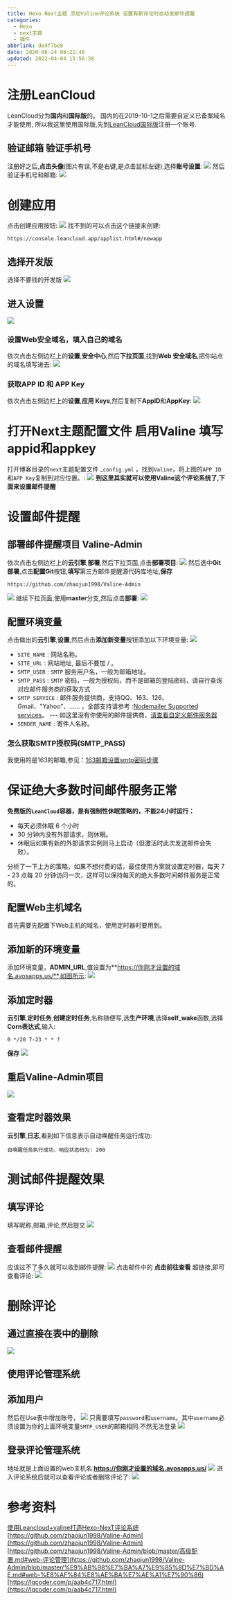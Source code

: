 ```yaml
---
title: Hexo Next主题 添加Valine评论系统 设置有新评论时自动发邮件提醒
categories: 
  - Hexo
  - next主题
  - 插件
abbrlink: de4f7be8
date: 2020-06-24 08:21:48
updated: 2022-04-04 15:56:38
---
```

# 注册LeanCloud
LeanCloud分为**国内**和**国际版**的。
国内的在2019-10-1之后需要自定义已备案域名才能使用,
所以我这里使用国际版,先到[LeanCloud国际版](https://leancloud.app/)注册一个账号.
## 验证邮箱 验证手机号
注册好之后,**点击头像**(图片有误,不是右键,是点击鼠标左键),选择**账号设置**:
![](https://raw.githubusercontent.com/lanlan2017/images/master/Blog/Hexo/Next/Plugin/ValineCommentSystem/15.png)
然后验证手机号和邮箱:
![](https://raw.githubusercontent.com/lanlan2017/images/master/Blog/Hexo/Next/Plugin/ValineCommentSystem/16.png)

# 创建应用
点击创建应用按钮:
![](https://raw.githubusercontent.com/lanlan2017/images/master/Blog/Hexo/Next/Plugin/ValineCommentSystem/1.png)
找不到的可以点击这个链接来创建:
```
https://console.leancloud.app/applist.html#/newapp
```
## 选择开发版
选择不要钱的开发版
![](https://raw.githubusercontent.com/lanlan2017/images/master/Blog/Hexo/Next/Plugin/ValineCommentSystem/2.png)

## 进入设置
![](https://raw.githubusercontent.com/lanlan2017/images/master/Blog/Hexo/Next/Plugin/ValineCommentSystem/3.png)

### 设置Web安全域名，填入自己的域名
依次点击左侧边栏上的**设置**,**安全中心**,然后**下拉页面**,找到**Web 安全域名**,把你站点的域名填写进去:
![](https://raw.githubusercontent.com/lanlan2017/images/master/Blog/Hexo/Next/Plugin/ValineCommentSystem/4.png)

### 获取APP ID 和 APP Key
依次点击左侧边栏上的**设置**,**应用 Keys**,然后复制下**AppID**和**AppKey**:
![](https://raw.githubusercontent.com/lanlan2017/images/master/Blog/Hexo/Next/Plugin/ValineCommentSystem/5.png)

# 打开Next主题配置文件 启用Valine 填写appid和appkey
打开博客目录的`next`主题配置文件 _`config.yml` ，找到`Valine`，将上图的`APP ID` 和`APP Key`复制到对应位置。:
![](https://raw.githubusercontent.com/lanlan2017/images/master/Blog/Hexo/Next/Plugin/ValineCommentSystem/6.png)
**到这里其实就可以使用Valine这个评论系统了,下面来设置邮件提醒**
# 设置邮件提醒
## 部署邮件提醒项目 Valine-Admin
依次点击左侧边栏上的**云引擎**,**部署**,然后下拉页面,点击**部署项目**:
![](https://raw.githubusercontent.com/lanlan2017/images/master/Blog/Hexo/Next/Plugin/ValineCommentSystem/8.png)
然后选中**Git部署**,点击**配置Git**按钮,**填写**第三方邮件提醒源代码库地址,**保存**
```
https://github.com/zhaojun1998/Valine-Admin
```
![](https://raw.githubusercontent.com/lanlan2017/images/master/Blog/Hexo/Next/Plugin/ValineCommentSystem/9.png)
继续下拉页面,使用**master**分支,然后点击**部署**:
![](https://raw.githubusercontent.com/lanlan2017/images/master/Blog/Hexo/Next/Plugin/ValineCommentSystem/10.png)

## 配置环境变量
点击做出的**云引擎**,**设置**,然后点击**添加新变量**按钮添加以下环境变量:
![](https://raw.githubusercontent.com/lanlan2017/images/master/Blog/Hexo/Next/Plugin/ValineCommentSystem/11.png)
- `SITE_NAME` : 网站名称。
- `SITE_URL` : 网站地址, 最后不要加 / 。
- `SMTP_USER` : `SMTP` 服务用户名，一般为邮箱地址。
- `SMTP_PASS` : `SMTP` 密码，一般为授权码，而不是邮箱的登陆密码，请自行查询对应邮件服务商的获取方式
- `SMTP_SERVICE` : 邮件服务提供商，支持QQ、163、126、Gmail、"Yahoo"、...... ，全部支持请参考 :[Nodemailer Supported services](https://nodemailer.com/smtp/well-known/#supported-services)。 --- 如这里没有你使用的邮件提供商，[请查看自定义邮件服务器](https://github.com/zhaojun1998/Valine-Admin/blob/master/%E9%AB%98%E7%BA%A7%E9%85%8D%E7%BD%AE.md#%E8%87%AA%E5%AE%9A%E4%B9%89%E9%82%AE%E4%BB%B6%E6%9C%8D%E5%8A%A1%E5%99%A8)
- `SENDER_NAME` : 寄件人名称。

### 怎么获取SMTP授权码(SMTP_PASS)
我使用的是163的邮箱,参见：[163邮箱设置smtp密码步骤](http://blog.51cto.com/13284080/2065376)

# 保证绝大多数时间邮件服务正常
**免费版的`LeanCloud`容器，是有强制性休眠策略的，不能24小时运行：**
- 每天必须休眠 6 个小时
- 30 分钟内没有外部请求，则休眠。
- 休眠后如果有新的外部请求实例则马上启动（但激活时此次发送邮件会失败）。

分析了一下上方的策略，如果不想付费的话，最佳使用方案就设置定时器，每天 7 - 23 点每 20 分钟访问一次，这样可以保持每天的绝大多数时间邮件服务是正常的。

## 配置Web主机域名
首先需要先配置下Web主机的域名，使用定时器时要用到。
## 添加新的环境变量
添加环境变量，**ADMIN_URL**,值设置为**https://你刚才设置的域名.avosapps.us/**,如图所示:
![](https://raw.githubusercontent.com/lanlan2017/images/master/Blog/Hexo/Next/Plugin/ValineCommentSystem/14.png)
## 添加定时器
**云引擎**,**定时任务**,**创建定时任务**,名称随便写,选**生产环境**,选择**self_wake**函数,选择**Corn表达式**,输入:
```
0 */20 7-23 * * ?
```
**保存**
![](https://raw.githubusercontent.com/lanlan2017/images/master/Blog/Hexo/Next/Plugin/ValineCommentSystem/13.png)
## 重启Valine-Admin项目
![](https://raw.githubusercontent.com/lanlan2017/images/master/Blog/Hexo/Next/Plugin/ValineCommentSystem/12.png)
## 查看定时器效果
**云引擎**,**日志**,看到如下信息表示自动唤醒任务运行成功:
```
自唤醒任务执行成功，响应状态码为: 200
```
# 测试邮件提醒效果
## 填写评论
填写昵称,邮箱,评论,然后提交
![](https://raw.githubusercontent.com/lanlan2017/images/master/Blog/Hexo/Next/Plugin/ValineCommentSystem/17.png)
## 查看邮件提醒
应该过不了多久就可以收到邮件提醒:
![](https://raw.githubusercontent.com/lanlan2017/images/master/Blog/Hexo/Next/Plugin/ValineCommentSystem/18.png)
点击邮件中的 **点击前往查看** 超链接,即可查看评论:
![](https://raw.githubusercontent.com/lanlan2017/images/master/Blog/Hexo/Next/Plugin/ValineCommentSystem/19.png)
# 删除评论
## 通过直接在表中的删除
![](https://raw.githubusercontent.com/lanlan2017/images/master/Blog/Hexo/Next/Plugin/ValineCommentSystem/20.png)

## 使用评论管理系统
## 添加用户
然后在Use表中增加账号， 
![](https://raw.githubusercontent.com/lanlan2017/images/master/Blog/Hexo/Next/Plugin/ValineCommentSystem/21.png)
只需要填写`password`和`username`。其中`username`必须设置为你的上面环境变量`SMTP_USER`的邮箱相同.不然无法登录
![](https://raw.githubusercontent.com/lanlan2017/images/master/Blog/Hexo/Next/Plugin/ValineCommentSystem/22.png)

## 登录评论管理系统
地址就是上面设置的web主机名:**https://你刚才设置的域名.avosapps.us/**
![](https://raw.githubusercontent.com/lanlan2017/images/master/Blog/Hexo/Next/Plugin/ValineCommentSystem/23.png)
进入评论系统后就可以查看评论或者删除评论了:
![](https://raw.githubusercontent.com/lanlan2017/images/master/Blog/Hexo/Next/Plugin/ValineCommentSystem/24.png)

# 参考资料
[使用Leancloud+valine打造Hexo-NexT评论系统](https://juejin.im/post/5d790e706fb9a06af8250665)
[https://github.com/zhaojun1998/Valine-Admin](https://github.com/zhaojun1998/Valine-Admin)
[https://github.com/zhaojun1998/Valine-Admin/blob/master/高级配置.md#web-评论管理](https://github.com/zhaojun1998/Valine-Admin/blob/master/%E9%AB%98%E7%BA%A7%E9%85%8D%E7%BD%AE.md#web-%E8%AF%84%E8%AE%BA%E7%AE%A1%E7%90%86)
[https://lqcoder.com/p/aab4c717.html](https://lqcoder.com/p/aab4c717.html)

